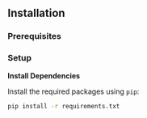 ## Installation

### Prerequisites

### Setup

**Install Dependencies**

   Install the required packages using `pip`:

   ```bash
   pip install -r requirements.txt
   ```
